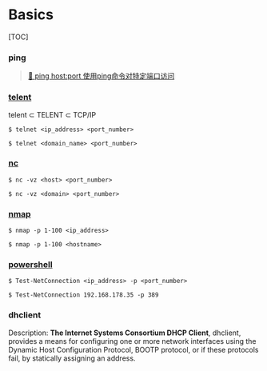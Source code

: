 # Basics

[TOC]





### ping

> [📜 ping host:port 使用ping命令对特定端口访问](https://blog.csdn.net/allway2/article/details/106961916)



### [telent](https://www.cnblogs.com/peida/archive/2013/03/13/2956992.html)

telent $\subset$ TELENT $\subset$ TCP/IP

```shell
$ telnet <ip_address> <port_number>

$ telnet <domain_name> <port_number>
```

### [nc]()

```shell
$ nc -vz <host> <port_number>

$ nc -vz <domain> <port_number>
```

### [nmap]()

```shell
$ nmap -p 1-100 <ip_address>

$ nmap -p 1-100 <hostname>
```

### [powershell]()

```shell
$ Test-NetConnection <ip_address> -p <port_number>

$ Test-NetConnection 192.168.178.35 -p 389
```





### dhclient

Description: **The Internet Systems Consortium DHCP Client**, dhclient, provides a means for configuring one or more network interfaces using the Dynamic Host Configuration Protocol, BOOTP protocol, or if these protocols fail, by statically assigning an address.